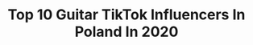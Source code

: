 ---
title: Top 10 Guitar TikTok Influencers In Poland In 2020
description: >-
  Find top guitar TikTok influencers in Poland in 2020. Most popular hashtags: #guitar #duet #love #pianino.
platform: TikTok
profiles:
  - username: "mrc0ffee"
    fullname: >-
      Filip Kawa
    location: "Poland"
    followers: 39168
    engagement: 1342
    commentsToLikes: 0.017992
    id: ck96265j1pcmv0j78ph0nylrw
    verified: false
    hashtags: "#guitarchallenge, #muzyk, #playingcards, #reverse"
  - username: "adeekk1"
    fullname: >-
      Adek
    location: "Poland"
    followers: 8716
    engagement: 1265
    commentsToLikes: 0.037289
    id: cka5xfr9wdsub0i780uh8j2y1
    verified: false
    hashtags: "#sarsa, #piosenki2017, #taniec, #ciebie"
  - username: "wolnvv"
    fullname: >-
      Wiktoria Wolny
    location: "Poland"
    followers: 10054
    engagement: 2512
    commentsToLikes: 0.015653
    id: ck8nbff989oap0j78m2d09ve4
    verified: false
    hashtags: "#zaynmalik, #tshirt, #funny, #girlcrush"
  - username: "oliwia.myczkowska"
    fullname: >-
      Oliwia Myczkowska
    location: "Poland"
    followers: 2082
    engagement: 1150
    commentsToLikes: 0.035080
    id: cka6iu15os1p00i78ty6aoq3b
    verified: false
    hashtags: "#makija, #margaret, #passion, #europe"
  - username: "_wybraniec_"
    fullname: >-
      Wybraniec
    location: "Poland"
    followers: 17807
    engagement: 1213
    commentsToLikes: 0.026860
    id: ck9shrbgputqt0j78q75jsl4j
    verified: false
    hashtags: "#eachnagestudent, #snap, #brakeup, #quarantine"
  - username: "rainbowsuzi"
    fullname: >-
      rainbowsuzi
    location: "Poland"
    followers: 12428
    engagement: 1308
    commentsToLikes: 0.022940
    id: ck8ot44pojnta0j78in2mnb5w
    verified: false
    hashtags: "#perfume, #symetry, #facemask, #myopinion"
  - username: "blanka_k5"
    fullname: >-
      Blanka
    location: "Poland"
    followers: 21265
    engagement: 684
    commentsToLikes: 0.000000
    id: ck9ej7dna141v0j78nihqjwkt
    verified: false
    hashtags: "#guitar, #gitar, #instrument, #tiktok"
  - username: "tudobrzan"
    fullname: >-
      TuDobrzan
    location: "Poland"
    followers: 2489
    engagement: 814
    commentsToLikes: 0.033447
    id: ckai2ue89han20i78ahqswnta
    verified: false
    hashtags: "#zach, #wyjazd, #historia, #europa"
---